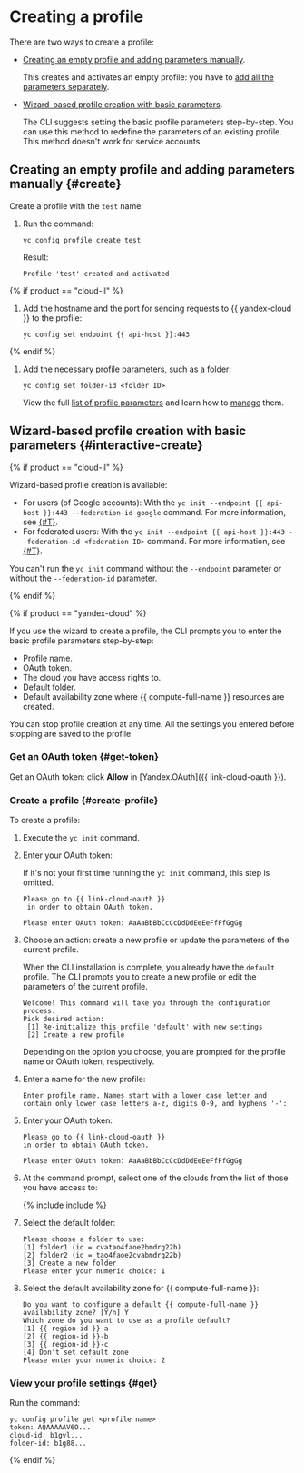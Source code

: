 # Creating a profile

There are two ways to create a profile:
- [Creating an empty profile and adding parameters manually](#create).

   This creates and activates an empty profile: you have to [add all the parameters separately](manage-properties.md).
- [Wizard-based profile creation with basic parameters](#interactive-create).

   The CLI suggests setting the basic profile parameters step-by-step. You can use this method to redefine the parameters of an existing profile. This method doesn't work for service accounts.

## Creating an empty profile and adding parameters manually {#create}

Create a profile with the `test` name:
1. Run the command:
   
   ```
   yc config profile create test
   ```
   
   Result:
   
   ```
   Profile 'test' created and activated
   ```
   
{% if product == "cloud-il" %}

1. Add the hostname and the port for sending requests to {{ yandex-cloud }} to the profile:
   
   ```
   yc config set endpoint {{ api-host }}:443
   ```
   
{% endif %}

1. Add the necessary profile parameters, such as a folder:

   ```
   yc config set folder-id <folder ID>
   ```

   View the full [list of profile parameters](../../concepts/core-properties.md) and learn how to [manage](manage-properties.md) them.

## Wizard-based profile creation with basic parameters {#interactive-create}

{% if product == "cloud-il" %}

Wizard-based profile creation is available:

* For users (of Google accounts): With the `yc init --endpoint {{ api-host }}:443 --federation-id google` command. For more information, see [{#T}](../authentication/user.md).
* For federated users: With the `yc init --endpoint {{ api-host }}:443 --federation-id <federation ID>` command. For more information, see [{#T}](../authentication/federated-user.md).

You can't run the `yc init` command without the `--endpoint` parameter or without the `--federation-id` parameter.

{% endif %}

{% if product == "yandex-cloud" %}

If you use the wizard to create a profile, the CLI prompts you to enter the basic profile parameters step-by-step:
- Profile name.
- OAuth token.
- The cloud you have access rights to.
- Default folder.
- Default availability zone where {{ compute-full-name }} resources are created.

You can stop profile creation at any time. All the settings you entered before stopping are saved to the profile.

### Get an OAuth token {#get-token}

Get an OAuth token: click **Allow** in [Yandex.OAuth]({{ link-cloud-oauth }}).

### Create a profile {#create-profile}

To create a profile:
1. Execute the `yc init` command.
1. Enter your OAuth token:

   If it's not your first time running the `yc init` command, this step is omitted.

   ```
   Please go to {{ link-cloud-oauth }}
    in order to obtain OAuth token.

   Please enter OAuth token: AaAaBbBbCcCcDdDdEeEeFfFfGgGg
   ```
1. Choose an action: create a new profile or update the parameters of the current profile.

   When the CLI installation is complete, you already have the `default` profile. The CLI prompts you to create a new profile or edit the parameters of the current profile.

   ```
   Welcome! This command will take you through the configuration process.
   Pick desired action:
    [1] Re-initialize this profile 'default' with new settings
    [2] Create a new profile
   ```

   Depending on the option you choose, you are prompted for the profile name or OAuth token, respectively.
1. Enter a name for the new profile:

   ```
   Enter profile name. Names start with a lower case letter and contain only lower case letters a-z, digits 0-9, and hyphens '-':
   ```
1. Enter your OAuth token:

   ```
   Please go to {{ link-cloud-oauth }}
   in order to obtain OAuth token.

   Please enter OAuth token: AaAaBbBbCcCcDdDdEeEeFfFfGgGg
   ```
1. At the command prompt, select one of the clouds from the list of those you have access to:

   {% include [include](../../../_includes/cli/choose-cloud.md) %}

1. Select the default folder:

   ```
   Please choose a folder to use:
   [1] folder1 (id = cvatao4faoe2bmdrg22b)
   [2] folder2 (id = tao4faoe2cvabmdrg22b)
   [3] Create a new folder
   Please enter your numeric choice: 1
   ```
1. Select the default availability zone for {{ compute-full-name }}:

   ```
   Do you want to configure a default {{ compute-full-name }} availability zone? [Y/n] Y
   Which zone do you want to use as a profile default?
   [1] {{ region-id }}-a
   [2] {{ region-id }}-b
   [3] {{ region-id }}-c
   [4] Don't set default zone
   Please enter your numeric choice: 2
   ```

### View your profile settings {#get}

Run the command:

```
yc config profile get <profile name>
token: AQAAAAAV6O...
cloud-id: b1gvl...
folder-id: b1g88...
```

{% endif %}

